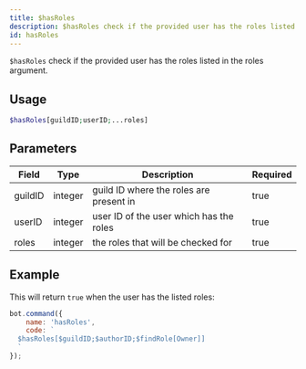 ```yaml
---
title: $hasRoles
description: $hasRoles check if the provided user has the roles listed in the roles argument.
id: hasRoles
---
```


`$hasRoles` check if the provided user has the roles listed in the roles argument.

## Usage

```php
$hasRoles[guildID;userID;...roles]
```

## Parameters

| Field   | Type    | Description                             | Required |
|---------|---------|-----------------------------------------|----------|
| guildID | integer | guild ID where the roles are present in | true     |
| userID  | integer | user ID of the user which has the roles | true     |
| roles   | integer | the roles that will be checked for      | true     |

## Example

This will return `true` when the user has the listed roles:

```javascript
bot.command({
    name: 'hasRoles',
    code: `
  $hasRoles[$guildID;$authorID;$findRole[Owner]]
  `
});
```

